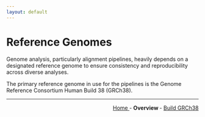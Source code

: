 ```yaml
---
layout: default
---
```

# Reference Genomes

Genome analysis, particularly alignment pipelines, heavily depends on a designated reference genome to ensure consistency and reproducibility across diverse analyses.

The primary reference genome in use for the pipelines is the Genome Reference Consortium Human Build 38 (GRCh38).

---

<!-- This section relies on the html links generated by GitHub Pages 
and will not render correctly in Markdown -->
<div style="text-align: right">
    <a href="/pipelines-docs_testing/"> Home </a> -
    <a> <b> Overview  </b> </a> -
    <a href="1_Build_GRCh38.html"> Build GRCh38 </a>
</div>
